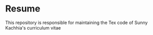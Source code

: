 # Resume
This repository is responsible for maintaining the Tex code of Sunny Kachhia's curriculum vitae
